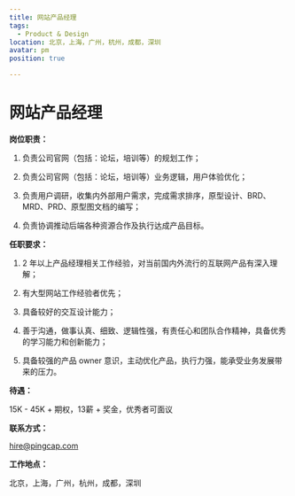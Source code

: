 ```yaml
---
title: 网站产品经理
tags:
  - Product & Design
location: 北京，上海，广州，杭州，成都，深圳
avatar: pm
position: true

---
```


# 网站产品经理

**岗位职责：**

1. 负责公司官网（包括：论坛，培训等）的规划工作；

2. 负责公司官网（包括：论坛，培训等）业务逻辑，用户体验优化；

3. 负责用户调研，收集内外部用户需求，完成需求排序，原型设计、BRD、MRD、PRD、原型图文档的编写；

4. 负责协调推动后端各种资源合作及执行达成产品目标。


**任职要求：**

1. 2 年以上产品经理相关工作经验，对当前国内外流行的互联网产品有深入理解；

2. 有大型网站工作经验者优先；

3. 具备较好的交互设计能力；

4. 善于沟通，做事认真、细致、逻辑性强，有责任心和团队合作精神，具备优秀的学习能力和创新能力；

5. 具备较强的产品 owner 意识，主动优化产品，执行力强，能承受业务发展带来的压力。


**待遇：**

15K - 45K + 期权，13薪 + 奖金，优秀者可面议

**联系方式：**

hire@pingcap.com

**工作地点：**

北京，上海，广州，杭州，成都，深圳
